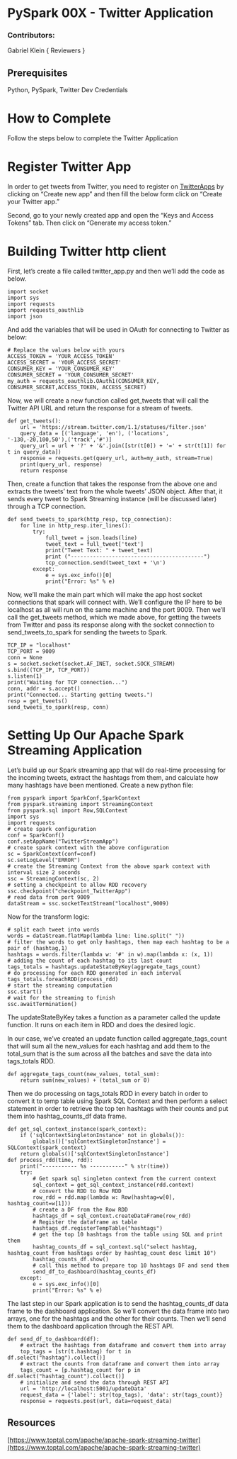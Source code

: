 # PySpark 00X - Twitter Application

### Contributors:
Gabriel Klein
{ Reviewers }

## Prerequisites

Python, PySpark, Twitter Dev Credentials

# How to Complete

Follow the steps below to complete the Twitter Application


# Register Twitter App

In order to get tweets from Twitter, you need to register on [TwitterApps](https://apps.twitter.com) by clicking on “Create new app” and then fill the below form click on “Create your Twitter app.”

Second, go to your newly created app and open the “Keys and Access Tokens” tab. Then click on “Generate my access token.”

# Building Twitter http client

First, let’s create a file called twitter_app.py and then we’ll add the code as below.

	import socket
	import sys
	import requests
	import requests_oauthlib
	import json

And add the variables that will be used in OAuth for connecting to Twitter as below:

	# Replace the values below with yours
	ACCESS_TOKEN = 'YOUR_ACCESS_TOKEN'
	ACCESS_SECRET = 'YOUR_ACCESS_SECRET'
	CONSUMER_KEY = 'YOUR_CONSUMER_KEY'
	CONSUMER_SECRET = 'YOUR_CONSUMER_SECRET'
	my_auth = requests_oauthlib.OAuth1(CONSUMER_KEY, CONSUMER_SECRET,ACCESS_TOKEN, ACCESS_SECRET)

Now, we will create a new function called get_tweets that will call the Twitter API URL and return the response for a stream of tweets.

	def get_tweets():
		url = 'https://stream.twitter.com/1.1/statuses/filter.json'
		query_data = [('language', 'en'), ('locations', '-130,-20,100,50'),('track','#')]
		query_url = url + '?' + '&'.join([str(t[0]) + '=' + str(t[1]) for t in query_data])
		response = requests.get(query_url, auth=my_auth, stream=True)
		print(query_url, response)
		return response

Then, create a function that takes the response from the above one and extracts the tweets’ text from the whole tweets’ JSON object. After that, it sends every tweet to Spark Streaming instance (will be discussed later) through a TCP connection.

	def send_tweets_to_spark(http_resp, tcp_connection):
		for line in http_resp.iter_lines():
	    	try:
	        	full_tweet = json.loads(line)
	        	tweet_text = full_tweet['text']
	        	print("Tweet Text: " + tweet_text)
	        	print ("------------------------------------------")
	        	tcp_connection.send(tweet_text + '\n')
	    	except:
	        	e = sys.exc_info()[0]
	        	print("Error: %s" % e)

Now, we’ll make the main part which will make the app host socket connections that spark will connect with. We’ll configure the IP here to be localhost as all will run on the same machine and the port 9009. Then we’ll call the get_tweets method, which we made above, for getting the tweets from Twitter and pass its response along with the socket connection to send_tweets_to_spark for sending the tweets to Spark.

	TCP_IP = "localhost"
	TCP_PORT = 9009
	conn = None
	s = socket.socket(socket.AF_INET, socket.SOCK_STREAM)
	s.bind((TCP_IP, TCP_PORT))
	s.listen(1)
	print("Waiting for TCP connection...")
	conn, addr = s.accept()
	print("Connected... Starting getting tweets.")
	resp = get_tweets()
	send_tweets_to_spark(resp, conn)

# Setting Up Our Apache Spark Streaming Application

Let’s build up our Spark streaming app that will do real-time processing for the incoming tweets, extract the hashtags from them, and calculate how many hashtags have been mentioned. Create a new python file:

	from pyspark import SparkConf,SparkContext
	from pyspark.streaming import StreamingContext
	from pyspark.sql import Row,SQLContext
	import sys
	import requests
	# create spark configuration
	conf = SparkConf()
	conf.setAppName("TwitterStreamApp")
	# create spark context with the above configuration
	sc = SparkContext(conf=conf)
	sc.setLogLevel("ERROR")
	# create the Streaming Context from the above spark context with interval size 2 seconds
	ssc = StreamingContext(sc, 2)
	# setting a checkpoint to allow RDD recovery
	ssc.checkpoint("checkpoint_TwitterApp")
	# read data from port 9009
	dataStream = ssc.socketTextStream("localhost",9009)


Now for the transform logic:

	# split each tweet into words
	words = dataStream.flatMap(lambda line: line.split(" "))
	# filter the words to get only hashtags, then map each hashtag to be a pair of (hashtag,1)
	hashtags = words.filter(lambda w: '#' in w).map(lambda x: (x, 1))
	# adding the count of each hashtag to its last count
	tags_totals = hashtags.updateStateByKey(aggregate_tags_count)
	# do processing for each RDD generated in each interval
	tags_totals.foreachRDD(process_rdd)
	# start the streaming computation
	ssc.start()
	# wait for the streaming to finish
	ssc.awaitTermination()

The updateStateByKey takes a function as a parameter called the update function. It runs on each item in RDD and does the desired logic.

In our case, we’ve created an update function called aggregate_tags_count that will sum all the new_values for each hashtag and add them to the total_sum that is the sum across all the batches and save the data into tags_totals RDD.

	def aggregate_tags_count(new_values, total_sum):
		return sum(new_values) + (total_sum or 0)

Then we do processing on tags_totals RDD in every batch in order to convert it to temp table using Spark SQL Context and then perform a select statement in order to retrieve the top ten hashtags with their counts and put them into hashtag_counts_df data frame.

	def get_sql_context_instance(spark_context):
		if ('sqlContextSingletonInstance' not in globals()):
	        globals()['sqlContextSingletonInstance'] = SQLContext(spark_context)
		return globals()['sqlContextSingletonInstance']
	def process_rdd(time, rdd):
		print("----------- %s -----------" % str(time))
		try:
	    	# Get spark sql singleton context from the current context
	    	sql_context = get_sql_context_instance(rdd.context)
	    	# convert the RDD to Row RDD
	    	row_rdd = rdd.map(lambda w: Row(hashtag=w[0], hashtag_count=w[1]))
	    	# create a DF from the Row RDD
	    	hashtags_df = sql_context.createDataFrame(row_rdd)
	    	# Register the dataframe as table
	    	hashtags_df.registerTempTable("hashtags")
	    	# get the top 10 hashtags from the table using SQL and print them
	    	hashtag_counts_df = sql_context.sql("select hashtag, hashtag_count from hashtags order by hashtag_count desc limit 10")
	    	hashtag_counts_df.show()
	    	# call this method to prepare top 10 hashtags DF and send them
	    	send_df_to_dashboard(hashtag_counts_df)
		except:
	    	e = sys.exc_info()[0]
	    	print("Error: %s" % e)

The last step in our Spark application is to send the hashtag_counts_df data frame to the dashboard application. So we’ll convert the data frame into two arrays, one for the hashtags and the other for their counts. Then we’ll send them to the dashboard application through the REST API.

	def send_df_to_dashboard(df):
		# extract the hashtags from dataframe and convert them into array
		top_tags = [str(t.hashtag) for t in df.select("hashtag").collect()]
		# extract the counts from dataframe and convert them into array
		tags_count = [p.hashtag_count for p in df.select("hashtag_count").collect()]
		# initialize and send the data through REST API
		url = 'http://localhost:5001/updateData'
		request_data = {'label': str(top_tags), 'data': str(tags_count)}
		response = requests.post(url, data=request_data)


## Resources

[https://www.toptal.com/apache/apache-spark-streaming-twitter](https://www.toptal.com/apache/apache-spark-streaming-twitter)